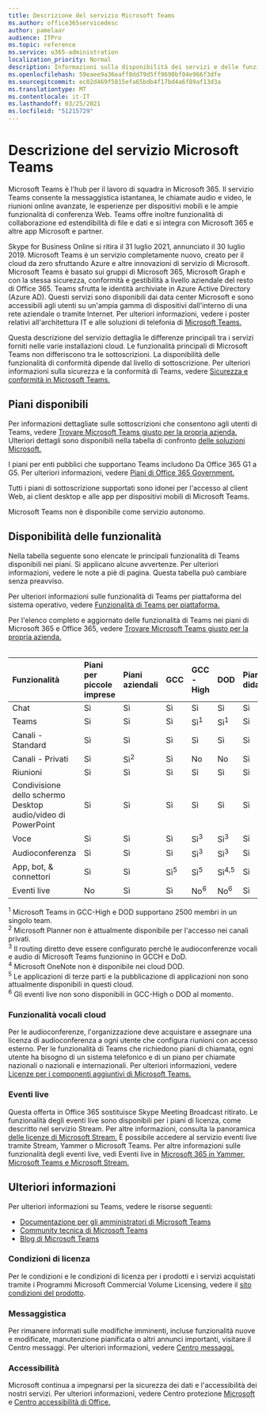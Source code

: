 ```yaml
---
title: Descrizione del servizio Microsoft Teams
ms.author: office365servicedesc
author: pamelaar
audience: ITPro
ms.topic: reference
ms.service: o365-administration
localization_priority: Normal
description: Informazioni sulla disponibilità dei servizi e delle funzionalità di Microsoft Teams nei piani di Microsoft 365 e Office 365.
ms.openlocfilehash: 59eaee9a36eaff8dd79d5ff9690bf04e966f3dfe
ms.sourcegitcommit: ec02d469f5815efa65bdb4f17bd4a6f89af13d3a
ms.translationtype: MT
ms.contentlocale: it-IT
ms.lasthandoff: 03/25/2021
ms.locfileid: "51215729"
---
```

# <a name="microsoft-teams-service-description"></a>Descrizione del servizio Microsoft Teams

Microsoft Teams è l'hub per il lavoro di squadra in Microsoft 365. Il servizio Teams consente la messaggistica istantanea, le chiamate audio e video, le riunioni online avanzate, le esperienze per dispositivi mobili e le ampie funzionalità di conferenza Web. Teams offre inoltre funzionalità di collaborazione ed estendibilità di file e dati e si integra con Microsoft 365 e altre app Microsoft e partner.

Skype for Business Online si ritira il 31 luglio [](https://techcommunity.microsoft.com/t5/Microsoft-Teams-Blog/Skype-for-Business-Online-to-Be-Retired-in-2021/ba-p/777833) 2021, annunciato il 30 luglio 2019. Microsoft Teams è un servizio completamente nuovo, creato per il cloud da zero sfruttando Azure e altre innovazioni di servizio di Microsoft. Microsoft Teams è basato sui gruppi di Microsoft 365, Microsoft Graph e con la stessa sicurezza, conformità e gestibilità a livello aziendale del resto di Office 365. Teams sfrutta le identità archiviate in Azure Active Directory (Azure AD). Questi servizi sono disponibili dai data center Microsoft e sono accessibili agli utenti su un'ampia gamma di dispositivi dall'interno di una rete aziendale o tramite Internet. Per ulteriori informazioni, vedere i poster relativi all'architettura IT e alle soluzioni di telefonia di [Microsoft Teams.](/microsoftteams/teams-architecture-solutions-posters)

Questa descrizione del servizio dettaglia le differenze principali tra i servizi forniti nelle varie installazioni cloud. Le funzionalità principali di Microsoft Teams non differiscono tra le sottoscrizioni. La disponibilità delle funzionalità di conformità dipende dal livello di sottoscrizione. Per ulteriori informazioni sulla sicurezza e la conformità di Teams, vedere [Sicurezza e conformità in Microsoft Teams.](/microsoftteams/security-compliance-overview)

## <a name="available-plans"></a>Piani disponibili

Per informazioni dettagliate sulle sottoscrizioni che consentono agli utenti di Teams, vedere [Trovare Microsoft Teams giusto per la propria azienda.](https://www.microsoft.com/microsoft-teams/compare-microsoft-teams-options) Ulteriori dettagli sono disponibili nella tabella di confronto [delle soluzioni Microsoft.](https://go.microsoft.com/fwlink/?linkid=2139145)

I piani per enti pubblici che supportano Teams includono Da Office 365 G1 a G5. Per ulteriori informazioni, vedere [Piani di Office 365 Government.](https://www.microsoft.com/microsoft-365/government/compare-office-365-government-plans)

Tutti i piani di sottoscrizione supportati sono idonei per l'accesso al client Web, ai client desktop e alle app per dispositivi mobili di Microsoft Teams.

Microsoft Teams non è disponibile come servizio autonomo.

## <a name="feature-availability"></a>Disponibilità delle funzionalità

Nella tabella seguente sono elencate le principali funzionalità di Teams disponibili nei piani. Si applicano alcune avvertenze. Per ulteriori informazioni, vedere le note a piè di pagina. Questa tabella può cambiare senza preavviso.

Per ulteriori informazioni sulle funzionalità di Teams per piattaforma del sistema operativo, vedere [Funzionalità di Teams per piattaforma.](https://aka.ms/teamsfeaturesbyplatform)

Per l'elenco completo e aggiornato delle funzionalità di Teams nei piani di Microsoft 365 e Office 365, vedere [Trovare Microsoft Teams giusto per la propria azienda.](https://www.microsoft.com/microsoft-teams/compare-microsoft-teams-options)<br><br>

| Funzionalità | Piani per piccole imprese | Piani aziendali | GCC | GCC - High | DOD | Piani didattici |
|:-----|:-----|:-----|:-----|:-----|:-----|:-----|
|Chat  <br/> |Sì  <br/> |Sì  <br/> |Sì  <br/> |Sì  <br/> |Sì  <br/> |Sì  <br/> |
|Teams  <br/> |Sì <br/> |Sì <br/> |Sì <br/> |Sì<sup>1</sup>  <br/> |Sì<sup>1</sup>  <br/> |Sì  <br/> |
|Canali - Standard  <br/> |Sì  <br/> |Sì  <br/> |Sì  <br/> |Sì  <br/> |Sì  <br/> |Sì  <br/> |
|Canali - Privati  <br/> |Sì  <br/> |Sì<sup>2</sup>  <br/> |Sì <br/> |No  <br/> |No <br/> |Sì  <br/> |
|Riunioni  <br/> |Sì  <br/> |Sì  <br/> |Sì  <br/> |Sì  <br/> |Sì  <br/> |Sì  <br/> |
|Condivisione dello schermo Desktop audio/video di PowerPoint <br/> |Sì  <br/> |Sì  <br/> |Sì  <br/> |Sì  <br/> |Sì  <br/> |Sì  <br/> |
|Voce  <br/> |Sì  <br/> |Sì  <br/> |Sì  <br/> |Sì<sup>3</sup>  <br/> |Sì<sup>3</sup>  <br/> |Sì  <br/> |
|Audioconferenza  <br/> |Sì  <br/> |Sì  <br/> |Sì  <br/> |Sì<sup>3</sup>  <br/> |Sì<sup>3</sup>  <br/> |Sì  <br/> |
|App, bot, & connettori  <br/> |Sì  <br/> |Sì  <br/> |Sì<sup>5</sup>  <br/> |Sì<sup>5</sup>  <br/> |Sì<sup>4,5</sup>  <br/> |Sì  <br/> |
|Eventi live  <br/> |No  <br/> |Sì  <br/> |Sì  <br/> |No<sup>6</sup>  <br/> |No<sup>6</sup>  <br/> |Sì  <br/> |

<sup>1</sup> Microsoft Teams in GCC-High e DOD supportano 2500 membri in un singolo team.<br/>
<sup>2</sup> Microsoft Planner non è attualmente disponibile per l'accesso nei canali privati.<br/>
<sup>3</sup> Il routing diretto deve essere configurato perché le audioconferenze vocali e audio di Microsoft Teams funzionino in GCCH e DoD.<br/>
<sup>4</sup> Microsoft OneNote non è disponibile nei cloud DOD.<br/>
<sup>5</sup> Le applicazioni di terze parti e la pubblicazione di applicazioni non sono attualmente disponibili in questi cloud.<br/>
<sup>6</sup> Gli eventi live non sono disponibili in GCC-High o DOD al momento.<br/>

### <a name="cloud-voice-features"></a>Funzionalità vocali cloud

Per le audioconferenze, l'organizzazione deve acquistare e assegnare una licenza di audioconferenza a ogni utente che configura riunioni con accesso esterno. Per le funzionalità di Teams che richiedono piani di chiamata, ogni utente ha bisogno di un sistema telefonico e di un piano per chiamate nazionali o nazionali e internazionali. Per ulteriori informazioni, vedere [Licenze per i componenti aggiuntivi di Microsoft Teams.](/microsoftteams/teams-add-on-licensing/microsoft-teams-add-on-licensing)

### <a name="live-events"></a>Eventi live

Questa offerta in Office 365 sostituisce Skype Meeting Broadcast ritirato. Le funzionalità degli eventi live sono disponibili per i piani di licenza, come descritto nel servizio Stream. Per altre informazioni, consulta la panoramica [delle licenze di Microsoft Stream.](/stream/license-overview) È possibile accedere al servizio eventi live tramite Stream, Yammer o Microsoft Teams. Per altre informazioni sulle funzionalità degli eventi live, vedi Eventi live in [Microsoft 365 in Yammer, Microsoft Teams e Microsoft Stream.](/stream/live-event-m365)

## <a name="learn-more"></a>Ulteriori informazioni

Per ulteriori informazioni su Teams, vedere le risorse seguenti:
 
- [Documentazione per gli amministratori di Microsoft Teams](/MicrosoftTeams)
- [Community tecnica di Microsoft Teams](https://techcommunity.microsoft.com/t5/microsoft-teams/ct-p/MicrosoftTeams)
- [Blog di Microsoft Teams](https://aka.ms/TeamsBlog)

### <a name="licensing-terms"></a>Condizioni di licenza

Per le condizioni e le condizioni di licenza per i prodotti e i servizi acquistati tramite i Programmi Microsoft Commercial Volume Licensing, vedere il [sito condizioni del prodotto](https://www.microsoft.com/licensing/terms/). 

### <a name="messaging"></a>Messaggistica

Per rimanere informati sulle modifiche imminenti, incluse funzionalità nuove e modificate, manutenzione pianificata o altri annunci importanti, visitare il Centro messaggi. Per ulteriori informazioni, vedere [Centro messaggi.](/microsoft-365/admin/manage/message-center)

### <a name="accessibility"></a>Accessibilità

Microsoft continua a impegnarsi per la sicurezza dei dati e l'accessibilità dei nostri servizi. Per ulteriori informazioni, vedere Centro protezione [Microsoft](https://www.microsoft.com/trust-center) e [Centro accessibilità di Office.](https://support.office.com/article/ecab0fcf-d143-4fe8-a2ff-6cd596bddc6d)